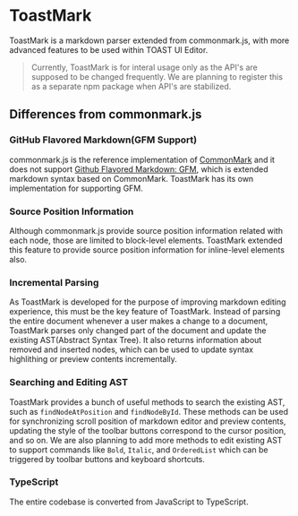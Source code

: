 # ToastMark

ToastMark is a markdown parser extended from commonmark.js, with more advanced features to be used within TOAST UI Editor. 

> Currently, ToastMark is for interal usage only as the API's are supposed to be changed frequently. We are planning to register this as a separate npm package when API's are stabilized.

## Differences from commonmark.js

### GitHub Flavored Markdown(GFM Support)
commonmark.js is the reference implementation of [CommonMark](https://spec.commonmark.org/0.29/) and it does not support [Github Flavored Markdown: GFM](https://github.github.com/gfm/), which is extended markdown syntax based on CommonMark. ToastMark has its own implementation for supporting GFM.

### Source Position Information
Although commonmark.js provide source position information related with each node, those are limited to block-level elements. ToastMark extended this feature to provide source position information for inline-level elements also.

### Incremental Parsing
As ToastMark is developed for the purpose of improving markdown editing experience, this must be the key feature of ToastMark. Instead of parsing the entire document whenever a user makes a change to a document, ToastMark parses only changed part of the document and update the existing AST(Abstract Syntax Tree). It also returns information about removed and inserted nodes, which can be used to update syntax highlithing or preview contents incrementally.

### Searching and Editing AST
ToastMark provides a bunch of useful methods to search the existing AST, such as `findNodeAtPosition` and `findNodeById`. These methods can be used for synchronizing scroll position of markdown editor and preview contents, updating the style of the toolbar buttons correspond to the cursor position, and so on. We are also planning to add more methods to edit existing AST to support commands like `Bold`, `Italic`, and `OrderedList` which can be triggered by toolbar buttons and keyboard shortcuts.

### TypeScript
The entire codebase is converted from JavaScript to TypeScript. 
